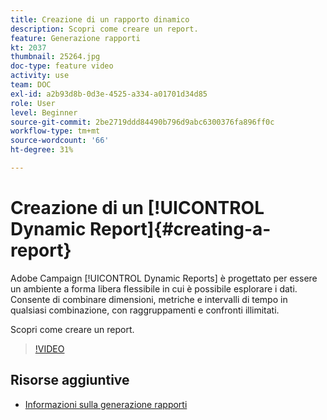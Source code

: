 ```yaml
---
title: Creazione di un rapporto dinamico
description: Scopri come creare un report.
feature: Generazione rapporti
kt: 2037
thumbnail: 25264.jpg
doc-type: feature video
activity: use
team: DOC
exl-id: a2b93d8b-0d3e-4525-a334-a01701d34d85
role: User
level: Beginner
source-git-commit: 2be2719ddd84490b796d9abc6300376fa896ff0c
workflow-type: tm+mt
source-wordcount: '66'
ht-degree: 31%

---
```


# Creazione di un [!UICONTROL Dynamic Report]{#creating-a-report}

Adobe Campaign [!UICONTROL Dynamic Reports] è progettato per essere un ambiente a forma libera flessibile in cui è possibile esplorare i dati. Consente di combinare dimensioni, metriche e intervalli di tempo in qualsiasi combinazione, con raggruppamenti e confronti illimitati.

Scopri come creare un report.

>[!VIDEO](https://video.tv.adobe.com/v/25264/?quality=12)

## Risorse aggiuntive

* [Informazioni sulla generazione rapporti](https://docs.adobe.com/content/help/en/campaign-standard/using/reporting/about-reporting/about-dynamic-reports.html)
